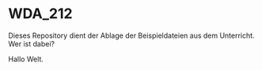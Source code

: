 # WDA_212

Dieses Repository dient der Ablage der Beispieldateien aus dem Unterricht.
Wer ist dabei?

Hallo Welt.
